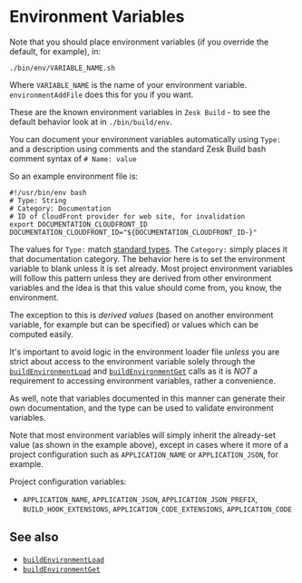 # Environment Variables

Note that you should place environment variables (if you override the default, for example), in:

    ./bin/env/VARIABLE_NAME.sh

Where `VARIABLE_NAME` is the name of your environment variable. `environmentAddFile` does this for you if you want.

These are the known environment variables in `Zesk Build` - to see the default behavior look at in `./bin/build/env`.

You can document your environment variables automatically using `Type:` and a description using comments and the
standard Zesk Build bash comment syntax of `# Name: value`

So an example environment file is:

    #!/usr/bin/env bash
    # Type: String
    # Category: Documentation
    # ID of CloudFront provider for web site, for invalidation
    export DOCUMENTATION_CLOUDFRONT_ID
    DOCUMENTATION_CLOUDFRONT_ID="${DOCUMENTATION_CLOUDFRONT_ID-}"

The values for `Type:` match [standard types](../guide/types.md). The `Category:` simply places it that documentation
category. The behavior here is to set the environment variable to blank unless it is set already. Most project
environment variables will follow this pattern unless they are derived from other environment variables and the idea is
that this value should come from, you know, the environment.

The exception to this is *derived values* (based on another environment variable, for example but can be specified) or
values which can be computed easily.

It's important to avoid logic in the environment loader file *unless* you are strict about access to the environment
variable solely through the [`buildEnvironmentLoad`](../tools/build.md#buildEnvironmentLoad) and [
`buildEnvironmentGet`](../tools/build.md#buildEnvironmentGet) calls as it is *NOT* a requirement to
accessing environment variables, rather a convenience.

As well, note that variables documented in this manner can generate their own documentation, and the type can be used to
validate environment variables.

Note that most environment variables will simply inherit the already-set value (as shown in the example above), except
in cases where it more of a project configuration such as `APPLICATION_NAME` or `APPLICATION_JSON`, for example.

Project configuration variables:

- `APPLICATION_NAME`, `APPLICATION_JSON`, `APPLICATION_JSON_PREFIX`, `BUILD_HOOK_EXTENSIONS`,
  `APPLICATION_CODE_EXTENSIONS`, `APPLICATION_CODE`

## See also

- [`buildEnvironmentLoad`](../tools/build.md#buildEnvironmentLoad)
- [`buildEnvironmentGet`](../tools/build.md#buildEnvironmentGet)

<!-- source/env/index.md is the original version of this file and the one which should be edited -->